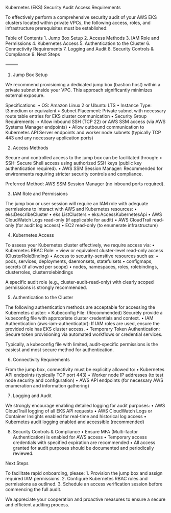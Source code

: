 Kubernetes (EKS) Security Audit Access Requirements

To effectively perform a comprehensive security audit of your AWS EKS clusters located within private VPCs, the following access, roles, and infrastructure prerequisites must be established:

Table of Contents
	1.	Jump Box Setup
	2.	Access Methods
	3.	IAM Role and Permissions
	4.	Kubernetes Access
	5.	Authentication to the Cluster
	6.	Connectivity Requirements
	7.	Logging and Audit
	8.	Security Controls & Compliance
	9.	Next Steps

⸻

1. Jump Box Setup

We recommend provisioning a dedicated jump box (bastion host) within a private subnet inside your VPC. This approach significantly minimizes external exposure.

Specifications:
	•	OS: Amazon Linux 2 or Ubuntu LTS
	•	Instance Type: t3.medium or equivalent
	•	Subnet Placement: Private subnet with necessary route table entries for EKS cluster communication
	•	Security Group Requirements:
	•	Allow inbound SSH (TCP 22) or AWS SSM access (via AWS Systems Manager endpoints)
	•	Allow outbound communication to Kubernetes API Server endpoints and worker node subnets (typically TCP 443 and any necessary application ports)

2. Access Methods

Secure and controlled access to the jump box can be facilitated through:
	•	SSH: Secure Shell access using authorized SSH keys (public key authentication required).
	•	AWS SSM Session Manager: Recommended for environments requiring stricter security controls and compliance.

Preferred Method: AWS SSM Session Manager (no inbound ports required).

3. IAM Role and Permissions

The jump box or user session will require an IAM role with adequate permissions to interact with AWS and Kubernetes resources:
	•	eks:DescribeCluster
	•	eks:ListClusters
	•	eks:AccessKubernetesApi
	•	AWS CloudWatch Logs read-only (if applicable for audit)
	•	AWS CloudTrail read-only (for audit log access)
	•	EC2 read-only (to enumerate infrastructure)

4. Kubernetes Access

To assess your Kubernetes cluster effectively, we require access via:
	•	Kubernetes RBAC Role:
	•	view or equivalent cluster-level read-only access (ClusterRoleBinding)
	•	Access to security-sensitive resources such as:
	•	pods, services, deployments, daemonsets, statefulsets
	•	configmaps, secrets (if allowed per scope)
	•	nodes, namespaces, roles, rolebindings, clusterroles, clusterrolebindings

A specific audit role (e.g., cluster-audit-read-only) with clearly scoped permissions is strongly recommended.

5. Authentication to the Cluster

The following authentication methods are acceptable for accessing the Kubernetes cluster:
	•	Kubeconfig File: (Recommended) Securely provide a kubeconfig file with appropriate cluster credentials and context.
	•	IAM Authentication (aws-iam-authenticator): If IAM roles are used, ensure the provided role has EKS cluster access.
	•	Temporary Token Authentication: Secure token provisioning via automated workflows or credential services.

Typically, a kubeconfig file with limited, audit-specific permissions is the easiest and most secure method for authentication.

6. Connectivity Requirements

From the jump box, connectivity must be explicitly allowed to:
	•	Kubernetes API endpoints (typically TCP port 443)
	•	Worker node IP addresses (to test node security and configuration)
	•	AWS API endpoints (for necessary AWS enumeration and information gathering)

7. Logging and Audit

We strongly encourage enabling detailed logging for audit purposes:
	•	AWS CloudTrail logging of all EKS API requests
	•	AWS CloudWatch Logs or Container Insights enabled for real-time and historical log access
	•	Kubernetes audit logging enabled and accessible (recommended)

8. Security Controls & Compliance
	•	Ensure MFA (Multi-factor Authentication) is enabled for AWS access
	•	Temporary access credentials with specified expiration are recommended
	•	All access granted for audit purposes should be documented and periodically reviewed.

Next Steps

To facilitate rapid onboarding, please:
	1.	Provision the jump box and assign required IAM permissions.
	2.	Configure Kubernetes RBAC roles and permissions as outlined.
	3.	Schedule an access verification session before commencing the full audit.

We appreciate your cooperation and proactive measures to ensure a secure and efficient auditing process.